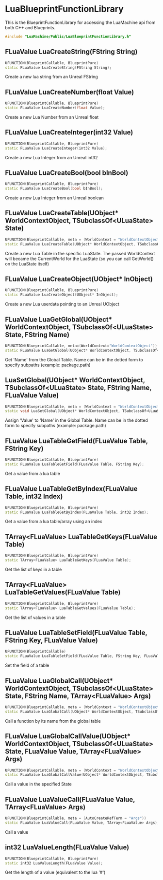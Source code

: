 # LuaBlueprintFunctionLibrary

This is the BlueprintFunctionLibrary for accessing the LuaMachine api from both C++ and Blueprints.

```cpp
#include "LuaMachine/Public/LuaBlueprintFunctionLibrary.h"
```

## FLuaValue LuaCreateString(FString String)

```cpp
UFUNCTION(BlueprintCallable, BlueprintPure)
static FLuaValue LuaCreateString(FString String);
```

Create a new lua string from an Unreal FString

## FLuaValue LuaCreateNumber(float Value)

```cpp
UFUNCTION(BlueprintCallable, BlueprintPure)
static FLuaValue LuaCreateNumber(float Value);
```

Create a new Lua Number from an Unreal float

## FLuaValue LuaCreateInteger(int32 Value)

```cpp
UFUNCTION(BlueprintCallable, BlueprintPure)
static FLuaValue LuaCreateInteger(int32 Value);
```

Create a new Lua Integer from an Unreal int32

## FLuaValue LuaCreateBool(bool bInBool)

```cpp
UFUNCTION(BlueprintCallable, BlueprintPure)
static FLuaValue LuaCreateBool(bool bInBool);
```

Create a new Lua Integer from an Unreal boolean

## FLuaValue LuaCreateTable(UObject* WorldContextObject, TSubclassOf\<ULuaState\> State)
  
```cpp
UFUNCTION(BlueprintCallable, meta = (WorldContext = "WorldContextObject"))
static FLuaValue LuaCreateTable(UObject* WorldContextObject, TSubclassOf<ULuaState> State);
```

Create a new Lua Table in the specific LuaState. The passed WorldContext will became the CurrentWorld for the LuaState (so you can call GetWorld() on the LuaState itself)

## FLuaValue LuaCreateObject(UObject* InObject)

```cpp
UFUNCTION(BlueprintCallable, BlueprintPure)
static FLuaValue LuaCreateObject(UObject* InObject);
```

Create a new Lua userdata pointing to an Unreal UObject

## FLuaValue LuaGetGlobal(UObject* WorldContextObject, TSubclassOf\<ULuaState\> State, FString Name)
 
```cpp
UFUNCTION(BlueprintCallable, meta=(WorldContext="WorldContextObject"))
static FLuaValue LuaGetGlobal(UObject* WorldContextObject, TSubclassOf<ULuaState> State, FString Name);
```

Get 'Name' from the Global Table. Name can be in the dotted form to specify subpaths (example: package.path)

## LuaSetGlobal(UObject* WorldContextObject, TSubclassOf\<ULuaState\> State, FString Name, FLuaValue Value)

```cpp
UFUNCTION(BlueprintCallable, meta = (WorldContext = "WorldContextObject"))
static void LuaSetGlobal(UObject* WorldContextObject, TSubclassOf<ULuaState> State, FString Name, FLuaValue Value);
```

Assign 'Value' to 'Name' in the Global Table. Name can be in the dotted form to specify subpaths (example: package.path)

## FLuaValue LuaTableGetField(FLuaValue Table, FString Key)

```cpp
UFUNCTION(BlueprintCallable, BlueprintPure)
static FLuaValue LuaTableGetField(FLuaValue Table, FString Key);
```

Get a value from a lua table

## FLuaValue LuaTableGetByIndex(FLuaValue Table, int32 Index)

```cpp
UFUNCTION(BlueprintCallable, BlueprintPure)
static FLuaValue LuaTableGetByIndex(FLuaValue Table, int32 Index);
```

Get a value from a lua table/array using an index

## TArray\<FLuaValue\> LuaTableGetKeys(FLuaValue Table)
  
 ```cpp
UFUNCTION(BlueprintCallable, BlueprintPure)
static TArray<FLuaValue> LuaTableGetKeys(FLuaValue Table);
 ```
 
 Get the list of keys in a table
 
## TArray\<FLuaValue\> LuaTableGetValues(FLuaValue Table)

```cpp
UFUNCTION(BlueprintCallable, BlueprintPure)
static TArray<FLuaValue> LuaTableGetValues(FLuaValue Table);
```

Get the list of values in a table

## FLuaValue LuaTableSetField(FLuaValue Table, FString Key, FLuaValue Value)

```cpp
UFUNCTION(BlueprintCallable)
static FLuaValue LuaTableSetField(FLuaValue Table, FString Key, FLuaValue Value);
```

Set the field of a table

##  FLuaValue LuaGlobalCall(UObject* WorldContextObject, TSubclassOf\<ULuaState\> State, FString Name, TArray\<FLuaValue\> Args)

```cpp
UFUNCTION(BlueprintCallable, meta = (WorldContext = "WorldContextObject", AutoCreateRefTerm = "Args"))
static FLuaValue LuaGlobalCall(UObject* WorldContextObject, TSubclassOf<ULuaState> State, FString Name, TArray<FLuaValue> Args);
```

Call a function by its name from the global table

## FLuaValue LuaGlobalCallValue(UObject* WorldContextObject, TSubclassOf\<ULuaState\> State, FLuaValue Value, TArray\<FLuaValue\> Args)

```cpp
UFUNCTION(BlueprintCallable, meta = (WorldContext = "WorldContextObject", AutoCreateRefTerm = "Args"))
static FLuaValue LuaGlobalCallValue(UObject* WorldContextObject, TSubclassOf<ULuaState> State, FLuaValue Value, TArray<FLuaValue> Args);
```

Call a value in the specified State

##  FLuaValue LuaValueCall(FLuaValue Value, TArray\<FLuaValue\> Args)

```cpp
UFUNCTION(BlueprintCallable, meta = (AutoCreateRefTerm = "Args"))
static FLuaValue LuaValueCall(FLuaValue Value, TArray<FLuaValue> Args);
```

Call a value

## int32 LuaValueLength(FLuaValue Value)

```cpp
UFUNCTION(BlueprintCallable, BlueprintPure)
static int32 LuaValueLength(FLuaValue Value);
```

Get the length of a value (equivalent to the lua '#')
